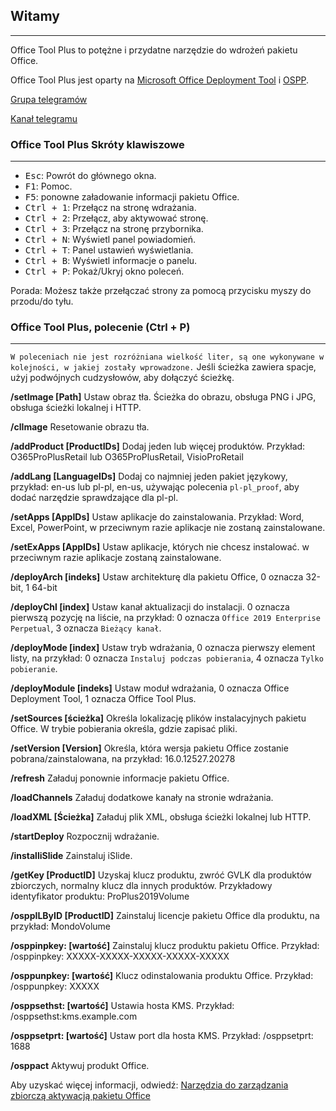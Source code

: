 ## Witamy

---

Office Tool Plus to potężne i przydatne narzędzie do wdrożeń pakietu Office.

Office Tool Plus jest oparty na [Microsoft Office Deployment Tool](https://aka.ms/ODT) i [OSPP](https://docs.microsoft.com/pl-pl/DeployOffice/vlactivation/tools-to-manage-volume-activation-of-office).

[Grupa telegramów](https://otp.landian.vip/grouplink/telegram.html)

[Kanał telegramu](https://t.me/otp_channel)

### Office Tool Plus Skróty klawiszowe

---

- <kbd>Esc</kbd>: Powrót do głównego okna.
- <kbd>F1</kbd>: Pomoc.
- <kbd>F5</kbd>: ponowne załadowanie informacji pakietu Office.
- <kbd>Ctrl + 1</kbd>: Przełącz na stronę wdrażania.
- <kbd>Ctrl + 2</kbd>: Przełącz, aby aktywować stronę.
- <kbd>Ctrl + 3</kbd>: Przełącz na stronę przybornika.
- <kbd>Ctrl + N</kbd>: Wyświetl panel powiadomień.
- <kbd>Ctrl + T</kbd>: Panel ustawień wyświetlania.
- <kbd>Ctrl + B</kbd>: Wyświetl informacje o panelu.
- <kbd>Ctrl + P</kbd>: Pokaż/Ukryj okno poleceń.

Porada: Możesz także przełączać strony za pomocą przycisku myszy do przodu/do tyłu.

### Office Tool Plus, polecenie (Ctrl + P)

---

`W poleceniach nie jest rozróżniana wielkość liter, są one wykonywane w kolejności, w jakiej zostały wprowadzone.` Jeśli ścieżka zawiera spacje, użyj podwójnych cudzysłowów, aby dołączyć ścieżkę.

**/setImage [Path]** Ustaw obraz tła. Ścieżka do obrazu, obsługa PNG i JPG, obsługa ścieżki lokalnej i HTTP.

**/clImage** Resetowanie obrazu tła.

**/addProduct [ProductIDs]** Dodaj jeden lub więcej produktów. Przykład: O365ProPlusRetail lub O365ProPlusRetail, VisioProRetail

**/addLang [LanguageIDs]** Dodaj co najmniej jeden pakiet językowy, przykład: en-us lub pl-pl, en-us, używając polecenia `pl-pl_proof`, aby dodać narzędzie sprawdzające dla pl-pl.

**/setApps [AppIDs]** Ustaw aplikacje do zainstalowania. Przykład: Word, Excel, PowerPoint, w przeciwnym razie aplikacje nie zostaną zainstalowane.

**/setExApps [AppIDs]** Ustaw aplikacje, których nie chcesz instalować. w przeciwnym razie aplikacje zostaną zainstalowane.

**/deployArch [indeks]** Ustaw architekturę dla pakietu Office, 0 oznacza 32-bit, 1 64-bit

**/deployChl [index]** Ustaw kanał aktualizacji do instalacji. 0 oznacza pierwszą pozycję na liście, na przykład: 0 oznacza `Office 2019 Enterprise Perpetual`, 3 oznacza `Bieżący kanał`.

**/deployMode [index]** Ustaw tryb wdrażania, 0 oznacza pierwszy element listy, na przykład: 0 oznacza `Instaluj podczas pobierania`, 4 oznacza `Tylko pobieranie`.

**/deployModule [indeks]** Ustaw moduł wdrażania, 0 oznacza Office Deployment Tool, 1 oznacza Office Tool Plus.

**/setSources [ścieżka]** Określa lokalizację plików instalacyjnych pakietu Office. W trybie pobierania określa, gdzie zapisać pliki.

**/setVersion [Version]** Określa, która wersja pakietu Office zostanie pobrana/zainstalowana, na przykład: 16.0.12527.20278

**/refresh** Załaduj ponownie informacje pakietu Office.

**/loadChannels** Załaduj dodatkowe kanały na stronie wdrażania.

**/loadXML [Ścieżka]** Załaduj plik XML, obsługa ścieżki lokalnej lub HTTP.

**/startDeploy** Rozpocznij wdrażanie.

**/installiSlide** Zainstaluj iSlide.

**/getKey [ProductID]** Uzyskaj klucz produktu, zwróć GVLK dla produktów zbiorczych, normalny klucz dla innych produktów. Przykładowy identyfikator produktu: ProPlus2019Volume

**/osppILByID [ProductID]** Zainstaluj licencje pakietu Office dla produktu, na przykład: MondoVolume

**/osppinpkey: [wartość]** Zainstaluj klucz produktu pakietu Office. Przykład: /osppinpkey: XXXXX-XXXXX-XXXXX-XXXXX-XXXXX

**/osppunpkey: [wartość]** Klucz odinstalowania produktu Office. Przykład: /osppunpkey: XXXXX

**/osppsethst: [wartość]** Ustawia hosta KMS. Przykład: /osppsethst:kms.example.com

**/osppsetprt: [wartość]** Ustaw port dla hosta KMS. Przykład: /osppsetprt: 1688

**/osppact** Aktywuj produkt Office.

Aby uzyskać więcej informacji, odwiedź: [Narzędzia do zarządzania zbiorczą aktywacją pakietu Office](https://docs.microsoft.com/pl-pl/deployoffice/vlactivation/tools-to-manage-volume-activation-of-office)
